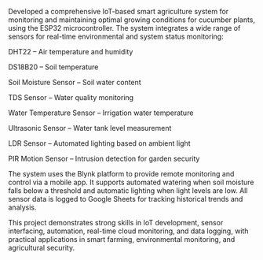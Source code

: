 Developed a comprehensive IoT-based smart agriculture system for monitoring and maintaining optimal growing conditions for cucumber plants, using the ESP32 microcontroller. The system integrates a wide range of sensors for real-time environmental and system status monitoring:

DHT22 – Air temperature and humidity

DS18B20 – Soil temperature

Soil Moisture Sensor – Soil water content

TDS Sensor – Water quality monitoring

Water Temperature Sensor – Irrigation water temperature

Ultrasonic Sensor – Water tank level measurement

LDR Sensor – Automated lighting based on ambient light

PIR Motion Sensor – Intrusion detection for garden security

The system uses the Blynk platform to provide remote monitoring and control via a mobile app. It supports automated watering when soil moisture falls below a threshold and automatic lighting when light levels are low. All sensor data is logged to Google Sheets for tracking historical trends and analysis.

This project demonstrates strong skills in IoT development, sensor interfacing, automation, real-time cloud monitoring, and data logging, with practical applications in smart farming, environmental monitoring, and agricultural security.
